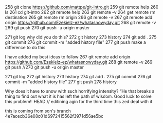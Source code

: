 258 git clone https://github.com/mattpe/git-intro.git
259 git remote help
260 ls
261 cd git-intro
262 git remote help
263 git remote -v
264 get remote rm destination
265 git remote rm origin
266 git remote -v
267 git remote add origin https://github.com/Ezekielz-ez/whatasnowyday.git
268 git remote -v
269 git push
270 git push -u origin master

271 git log why did you do this?
272 git history
273 history
274 git add .
275 git commit
276 git commit -m "added history file"
277 git push
make a difference to do this

I have added my best ideas to follow
267 git remote add origin https://github.com/Ezekielz-ez/whatasnowyday.git
268 git remote -v
269 git push
//270 git push -u origin master

271 git log
272 git history
273 history
274 git add .
275 git commit
276 git commit -m "added history file"
277 git push
278 history

Why does it have to snow with such horrifying intensity?
“He that breaks a thing to find out what it is has left the path of wisdom.
Good luck to solve this problem!!
HEAD
// editining agin for the third time
this zed deal with it

this is coming from son's branch
4e7acecb36e08c01d6972415562f3971d56ae5bc
